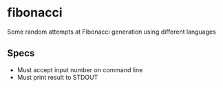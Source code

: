 # fibonacci

Some random attempts at Fibonacci generation using different languages

## Specs

- Must accept input number on command line
- Must print result to STDOUT
